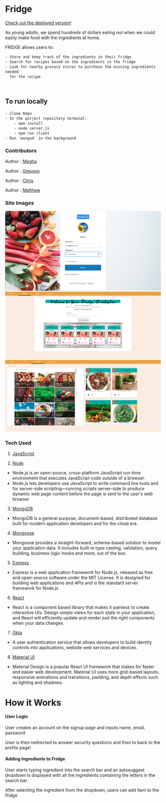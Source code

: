 # Fridge

[Check out the deployed version!](https://fathomless-ocean-69359.herokuapp.com/)


As young adults, we spend hundreds of dollars eating out when we could 
easily make food with the ingredients at home.

FRIDGE allows users to:

    - Store and keep track of the ingredients in their fridge 
    - Search for recipes based on the ingredients in the fridge 
    - Look for nearby grocery stores to purchase the missing ingredients needed 
      for the recipe

<br>

## To run locally 

    - Clone Repo
    - In the porject repository terminal: 
        - npm install
        - node server.js 
        - npm run client 
    - Run `mongod` in the background

### Contributors

Author : [Megha](https://github.com/meghabprasad)

Author : [Greyson](https://github.com/greysongy)

Author : [Chris](https://github.com/BAANG)

Author : [Matthew](https://github.com/matthewryanhagarty)

### Site Images

<img src="./client/src/images/Login.png">

<img src="./client/src/images/HomePage.PNG">

<img src="./client/src/images/RecipePage.PNG">

<br>


### Tech Used


1. [JavaScript](https://www.javascript.com/)

2. [Node](https://nodejs.org/en/)

- Node.js is an open-source, cross-platform JavaScript run-time environment that executes JavaScript code outside of a browser. 
- Node.js lets developers use JavaScript to write command line tools and for server-side scripting—running scripts server-side to produce dynamic web page content before the page is sent to the user's web browser

3. [MongoDB](https://www.mongodb.com/)

- MongoDB is a general purpose, document-based, distributed database built for modern application developers and for the cloud era. 

4. [Mongoose](https://mongoosejs.com)

- Mongoose provides a straight-forward, schema-based solution to model your application data. It includes built-in type casting, validation, query building, business logic hooks and more, out of the box.

5. [Express](https://expressjs.com/)

- Express is a web application framework for Node.js, released as free and open-source software under the MIT License. It is designed for building web applications and APIs and is the standard server framework for Node.js

6. [React](https://reactjs.org)
- React is a component based library that makes it painless to create interactive UIs. Design simple views for each state in your application, and React will efficiently update and render just the right components when your data changes.

7. [Okta](https://www.okta.com/)

- A user authentication service that allows developers to build identity controls into applications, website web services and  devices.

8. [Material UI](https://material-ui.com)
- Material Design is a popular React UI framework that makes for faster and easier web development. Material UI uses more grid-based layouts, responsive animations and transitions, padding, and depth effects such as lighting and shadows.
# How it Works

#### User Login

User creates an account on the signup page and inputs name, email, password 

User is then redirected to answer security questions and then to back to the profile page!

#### Adding Ingredients to Fridge

User starts typing ingredient into the search bar and an autosuggest dropdown is displayed with all the ingredients containing the letters in the search bar.

After selecting the ingredient from the dropdown, users can add item to the fridge



